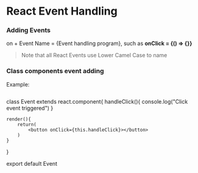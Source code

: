 # React Event Handling  

### Adding Events
on + Event Name = {Event handling program}, such as **onClick = {() => {}}**  

>Note that all React Events use Lower Camel Case to name  

### Class components event adding
Example:  
>```import react from "react";
class Event extends react.component{
    handleClick(){
        console.log("Click event triggered")
    }

    render(){
        return(
            <button onClick={this.handleClick}></button>
        )
    }
}

export default Event  
```  
